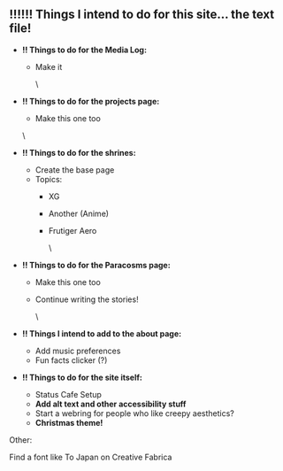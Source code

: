 ## !!!!!! Things I intend to do for this site... the text file!

* **!! Things to do for the Media Log:**
  * Make it

    \
* **!! Things to do for the projects page:**
  * Make this one too

  \
* **!! Things to do for the shrines:**
  * Create the base page
  * Topics:
    * XG
    * Another (Anime)
    * Frutiger Aero

      \
* **!! Things to do for the Paracosms page:**
  * Make this one too
  * Continue writing the stories!

    \
* **!! Things I intend to add to the about page:**
  * Add music preferences
  * Fun facts clicker (?)


* **!! Things to do for the site itself:**
  * Status Cafe Setup
  * **Add alt text and other accessibility stuff**
  * Start a webring for people who like creepy aesthetics?
  * **Christmas theme!**


Other:

Find a font like To Japan on Creative Fabrica